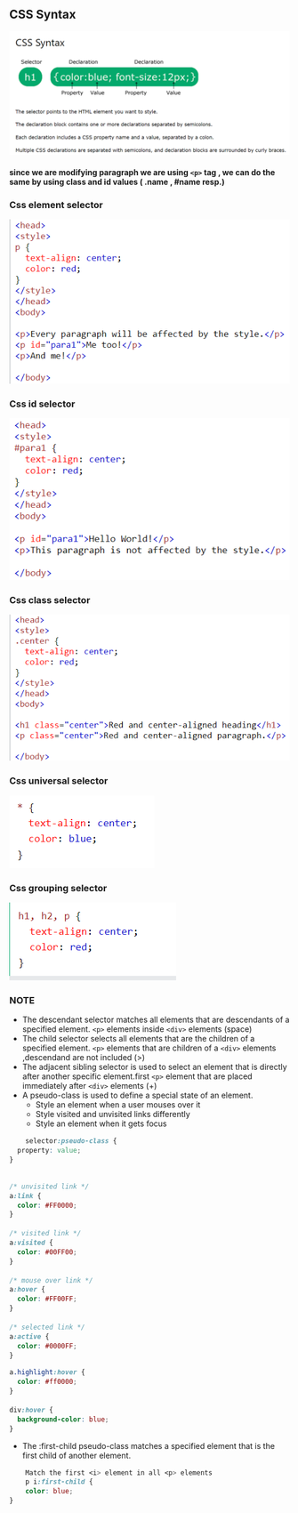 ## CSS Syntax  

![syntax](syntax.png)  


#### since we are modifying paragraph we are using  `<p>` tag , we can do the same by using class and id values ( .name , #name resp.)  

### Css element selector  

![Alt text](image-1.png)  

### Css id selector  

![Alt text](image-2.png)  

### Css class selector  

![Alt text](image-3.png)  

### Css universal selector  

![Alt text](image-4.png)  

### Css grouping selector  

![Alt text](image-5.png)  

### NOTE  

- The descendant selector matches all elements that are descendants of a specified element. `<p>` elements inside `<div>` elements   (space)  
- The child selector selects all elements that are the children of a specified element. `<p>` elements that are children of a `<div>` elements ,descendand are not included (>)  
- The adjacent sibling selector is used to select an element that is directly after another specific element.first `<p>` element that are placed immediately after `<div>` elements  (+)
- A pseudo-class is used to define a special state of an element.  
    - Style an element when a user mouses over it
    - Style visited and unvisited links differently
    - Style an element when it gets focus  
```css
    selector:pseudo-class {
  property: value;
}
```  

```css
   
/* unvisited link */
a:link {
  color: #FF0000;
}

/* visited link */
a:visited {
  color: #00FF00;
}

/* mouse over link */
a:hover {
  color: #FF00FF;
}

/* selected link */
a:active {
  color: #0000FF;
} 


```  

```css
a.highlight:hover {
  color: #ff0000;
}

div:hover {
  background-color: blue;
}
```
- The :first-child pseudo-class matches a specified element that is the first child of another element. 
```css
    Match the first <i> element in all <p> elements 
    p i:first-child {
    color: blue;
}

```